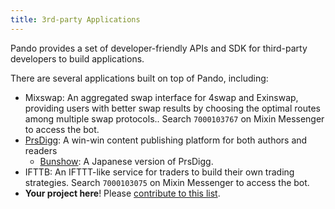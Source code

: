 ```yaml
---
title: 3rd-party Applications
---
```


Pando provides a set of developer-friendly APIs and SDK for third-party developers to build applications.

There are several applications built on top of Pando, including:

- Mixswap: An aggregated swap interface for 4swap and Exinswap, providing users with better swap results by choosing the optimal routes among multiple swap protocols.. Search `7000103767` on Mixin Messenger to access the bot.
- [PrsDigg](https://prsdigg.com): A win-win content publishing platform for both authors and readers
  - [Bunshow](https://bunshow.jp/): A Japanese version of PrsDigg.
- IFTTB: An IFTTT-like service for traders to build their own trading strategies. Search `7000103075` on Mixin Messenger to access the bot.
- **Your project here**! Please [contribute to this list](https://github.com/fox-one/docs.pando.im/tree/master/docs/3rd-party-apps/overview.md).